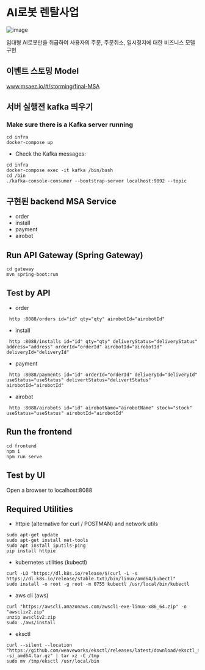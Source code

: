 # AI로봇 렌탈사업

![image](https://github.com/SeoJHeasdw/final-MSA/assets/43021038/75ed751e-69ff-4b7c-a987-04c96bfe41f5)

임대형 AI로봇만을 취급하여 사용자의 주문, 주문취소, 일시정지에 대한 비즈니스 모델 구현

## 이벤트 스토밍 Model
www.msaez.io/#/storming/final-MSA

## 서버 실행전 kafka 띄우기
### Make sure there is a Kafka server running
```
cd infra
docker-compose up
```
- Check the Kafka messages:
```
cd infra
docker-compose exec -it kafka /bin/bash
cd /bin
./kafka-console-consumer --bootstrap-server localhost:9092 --topic
```

## 구현된 backend MSA Service

- order
- install
- payment
- airobot


## Run API Gateway (Spring Gateway)
```
cd gateway
mvn spring-boot:run
```

## Test by API
- order
```
 http :8088/orders id="id" qty="qty" airobotId="airobotId" 
```
- install
```
 http :8088/installs id="id" qty="qty" deliveryStatus="deliveryStatus" address="address" orderId="orderId" airobotId="airobotId" deliveryId="deliveryId" 
```
- payment
```
 http :8088/payments id="id" orderId="orderId" deliveryId="deliveryId" useStatus="useStatus" delivertStatus="delivertStatus" airobotId="airobotId" 
```
- airobot
```
 http :8088/airobots id="id" airobotName="airobotName" stock="stock" useStatus="useStatus" airobotId="airobotId" 
```


## Run the frontend
```
cd frontend
npm i
npm run serve
```

## Test by UI
Open a browser to localhost:8088

## Required Utilities

- httpie (alternative for curl / POSTMAN) and network utils
```
sudo apt-get update
sudo apt-get install net-tools
sudo apt install iputils-ping
pip install httpie
```

- kubernetes utilities (kubectl)
```
curl -LO "https://dl.k8s.io/release/$(curl -L -s https://dl.k8s.io/release/stable.txt)/bin/linux/amd64/kubectl"
sudo install -o root -g root -m 0755 kubectl /usr/local/bin/kubectl
```

- aws cli (aws)
```
curl "https://awscli.amazonaws.com/awscli-exe-linux-x86_64.zip" -o "awscliv2.zip"
unzip awscliv2.zip
sudo ./aws/install
```

- eksctl 
```
curl --silent --location "https://github.com/weaveworks/eksctl/releases/latest/download/eksctl_$(uname -s)_amd64.tar.gz" | tar xz -C /tmp
sudo mv /tmp/eksctl /usr/local/bin
```

